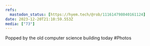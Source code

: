 ```yaml
---
refs:
  mastodon_status: [https://hyem.tech/@rob/111614798040161124]
date: 2023-12-20T21:10:59.553Z
media: ["73"]
---
```


Popped by the old computer science building today #Photos
